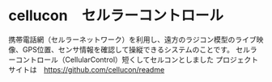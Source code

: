 # cellucon　セルラーコントロール
携帯電話網（セルラーネットワーク）を利用し、遠方のラジコン模型のライブ映像、GPS位置、センサ情報を確認して操縦できるシステムのことです。  セルラーコントロール（CellularControl）短くしてセルコンとしました
プロジェクトサイトは　https://github.com/cellucon/readme
